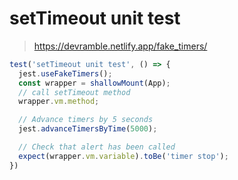 # setTimeout unit test

> https://devramble.netlify.app/fake_timers/

``` javascript
test('setTimeout unit test', () => {
  jest.useFakeTimers();
  const wrapper = shallowMount(App);
  // call setTimeout method
  wrapper.vm.method;

  // Advance timers by 5 seconds
  jest.advanceTimersByTime(5000);

  // Check that alert has been called
  expect(wrapper.vm.variable).toBe('timer stop');
})
```